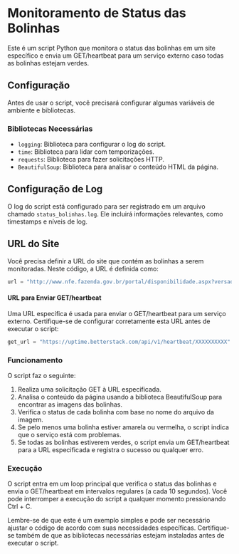 # Monitoramento de Status das Bolinhas

Este é um script Python que monitora o status das bolinhas em um site específico e envia um GET/heartbeat para um serviço externo caso todas as bolinhas estejam verdes.

## Configuração

Antes de usar o script, você precisará configurar algumas variáveis de ambiente e bibliotecas.

### Bibliotecas Necessárias

- `logging`: Biblioteca para configurar o log do script.
- `time`: Biblioteca para lidar com temporizações.
- `requests`: Biblioteca para fazer solicitações HTTP.
- `BeautifulSoup`: Biblioteca para analisar o conteúdo HTML da página.

## Configuração de Log

O log do script está configurado para ser registrado em um arquivo chamado `status_bolinhas.log`. Ele incluirá informações relevantes, como timestamps e níveis de log.

## URL do Site

Você precisa definir a URL do site que contém as bolinhas a serem monitoradas. Neste código, a URL é definida como:

```python
url = "http://www.nfe.fazenda.gov.br/portal/disponibilidade.aspx?versao=2.00"
```

#### URL para Enviar GET/heartbeat

Uma URL específica é usada para enviar o GET/heartbeat para um serviço externo. Certifique-se de configurar corretamente esta URL antes de executar o script:
```python
get_url = "https://uptime.betterstack.com/api/v1/heartbeat/XXXXXXXXXX"
````
### Funcionamento
O script faz o seguinte:

1. Realiza uma solicitação GET à URL especificada.
2.  Analisa o conteúdo da página usando a biblioteca BeautifulSoup para encontrar as imagens das bolinhas.
3. Verifica o status de cada bolinha com base no nome do arquivo da imagem.
4. Se pelo menos uma bolinha estiver amarela ou vermelha, o script indica que o serviço está com problemas.
5. Se todas as bolinhas estiverem verdes, o script envia um GET/heartbeat para a URL especificada e registra o sucesso ou qualquer erro.

###  Execução
O script entra em um loop principal que verifica o status das bolinhas e envia o GET/heartbeat em intervalos regulares (a cada 10 segundos). Você pode interromper a execução do script a qualquer momento pressionando Ctrl + C.

Lembre-se de que este é um exemplo simples e pode ser necessário ajustar o código de acordo com suas necessidades específicas. Certifique-se também de que as bibliotecas necessárias estejam instaladas antes de executar o script.
